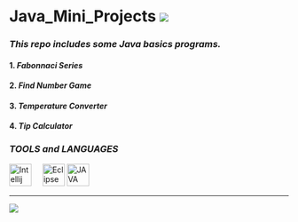 # Java_Mini_Projects    [![](https://img.shields.io/badge/Language-Java-brown?logo=java&style=for-the-badge)](https://en.wikipedia.org/wiki/Java_(programming_language))



### ***This repo includes some Java basics programs.***

#### 1. _Fabonnaci Series_
#### 2. _Find Number Game_
#### 3. _Temperature Converter_
#### 4. _Tip Calculator_


### *TOOLS and LANGUAGES* 
[<img src="https://upload.wikimedia.org/wikipedia/commons/thumb/9/9c/IntelliJ_IDEA_Icon.svg/1200px-IntelliJ_IDEA_Icon.svg.png" width="40px" alt="Intellij">](https://www.jetbrains.com/idea) &nbsp;&nbsp;&nbsp;
[<img src="https://user-images.githubusercontent.com/11943860/46922529-b28cdc80-cfe0-11e8-9aec-0091161d3599.png" alt="Eclipse" width="40px">](https://www.eclipse.org/) [<img src="https://cdn-icons-png.flaticon.com/512/226/226777.png" alt="JAVA" width="40px">](https://www.java.com/en/)
<hr>

[![](https://img.shields.io/badge/GitHub-InvisiblePro-blue?logo=github&style=for-the-badge)](https://github.com/InvisiblePro)
